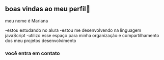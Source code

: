 ## boas vindas ao meu perfil💙 

meu nome é Mariana

-estou estudando no alura
-estou me desenvolvendo na linguagem javaScript
-utilizo esse espaço para minha organização e compartilhamento dos meu projetos desenvolvimento

### você entra em contato 
